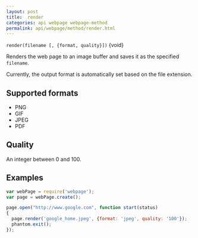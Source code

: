 ```yaml
---
layout: post
title:  render
categories: api webpage webpage-method
permalink: api/webpage/method/render.html
---
```


`render(filename [, {format, quality}])` {void}

Renders the web page to an image buffer and saves it as the specified `filename`.

Currently, the output format is automatically set based on the file extension.

## Supported formats

* PNG
* GIF
* JPEG
* PDF

## Quality

An integer between 0 and 100.


## Examples

```javascript
var webPage = require('webpage');
var page = webPage.create();

page.open("http://www.google.com", function start(status)
{
  page.render('google_home.jpeg', {format: 'jpeg', quality: '100'});
  phantom.exit();
});
```








